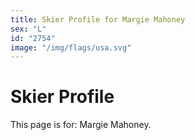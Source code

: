 ```yaml
---
title: Skier Profile for Margie Mahoney
sex: "L"
id: "2754"
image: "/img/flags/usa.svg" 
---
```


# Skier Profile

This page is for: Margie Mahoney.
    